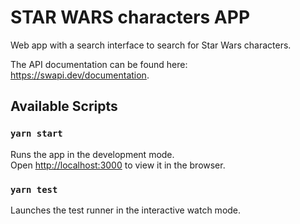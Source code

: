 # STAR WARS characters APP

Web app with a search interface to search for Star Wars characters.

The API documentation can be found here: https://swapi.dev/documentation.

## Available Scripts

### `yarn start`

Runs the app in the development mode.\
Open [http://localhost:3000](http://localhost:3000) to view it in the browser.

### `yarn test`

Launches the test runner in the interactive watch mode.
